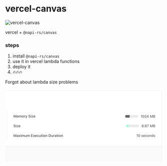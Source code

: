 # vercel-canvas

![vercel-canvas](https://vercel-canvas.vercel.app/api/napi-canvas?name=vercel\nlove\ncanvas)

vercel + `@napi-rs/canvas`

### steps

1. install `@napi-rs/canvas`
2. use it in vercel lambda functions
3. deploy it
4. 🔥🔥🔥

Forgot about lambda size problems

![lambda-size](./assets/size.png)
